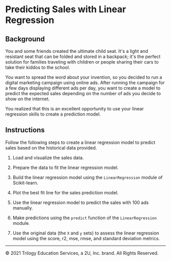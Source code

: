 # Predicting Sales with Linear Regression

## Background

You and some friends created the ultimate child seat. It's a light and resistant seat that can be folded and stored in a backpack; it's the perfect solution for families traveling with children or people sharing their cars to take their kiddos to the school.

You want to spread the word about your invention, so you decided to run a digital marketing campaign using online ads. After running the campaign for a few days displaying different ads per day, you want to create a model to predict the expected sales depending on the number of ads you decide to show on the internet.

You realized that this is an excellent opportunity to use your linear regression skills to create a prediction model.

## Instructions

Follow the following steps to create a linear regression model to predict sales based on the historical data provided.

1. Load and visualize the sales data.

2. Prepare the data to fit the linear regression model.

3. Build the linear regression model using the `LinearRegression` module of Scikit-learn.

4. Plot the best fit line for the sales prediction model.

5. Use the linear regression model to predict the sales with 100 ads manually.

6. Make predictions using the `predict` function of the `LinearRegression` module.

7. Use the original data (the `X` and `y` sets) to assess the linear regression model using the score, r2, mse, rmse, and standard deviation metrics.

---

© 2021 Trilogy Education Services, a 2U, Inc. brand. All Rights Reserved.
